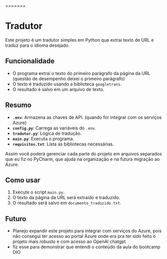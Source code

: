 
=======
# Tradutor 

Este projeto é um tradutor simples em Python que extrai texto de URL e traduz para o idioma desejado.

## Funcionalidade

- O programa extrai o texto do primeiro parágrafo da página da URL (questão de desempenho deixei o primeiro parágrafo)
- O texto é traduzido usando a biblioteca `googletrans`.
- O resultado é salvo em um arquivo de texto.

## Resumo

- **`.env`**: Armazena as chaves de API. (quando for integrar com os serviços Azure)
- **`config.py`**: Carrega as variáveis do `.env`.
- **`tradutor.py`**: Lógica de tradução.
- **`main.py`**: Executa o programa.
- **`requisitos.txt`**: Lista as bibliotecas necessárias.

Assim você poderá gerenciar cada parte do projeto em arquivos separados que eu fiz no PyCharm, que ajuda na organização e na futura migração ao Azure.

## Como usar

1. Execute o script `main.py`.
2. O texto da página da URL será extraído e traduzido.
3. O resultado será salvo em `documento_traduzido.txt`.

## Futuro

- Planejo expandir este projeto para integrar com serviços do Azure, pois não consegui ter acesso ao portal Azure onde era pra ter sido feito o projeto mais robusto e com acesso ao OpenAI chatgpt
- fiz esse para demonstrar que entendi o conteúdo da aula do bootcamp DIO

